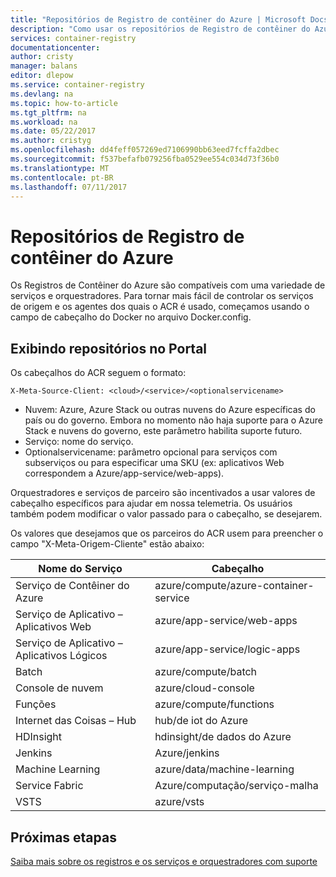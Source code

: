 ```yaml
---
title: "Repositórios de Registro de contêiner do Azure | Microsoft Docs"
description: "Como usar os repositórios de Registro de contêiner do Azure para imagens do Docker"
services: container-registry
documentationcenter: 
author: cristy
manager: balans
editor: dlepow
ms.service: container-registry
ms.devlang: na
ms.topic: how-to-article
ms.tgt_pltfrm: na
ms.workload: na
ms.date: 05/22/2017
ms.author: cristyg
ms.openlocfilehash: dd4feff057269ed7106990bb63eed7fcffa2dbec
ms.sourcegitcommit: f537befafb079256fba0529ee554c034d73f36b0
ms.translationtype: MT
ms.contentlocale: pt-BR
ms.lasthandoff: 07/11/2017
---
```

# <a name="azure-container-registry-repositories"></a>Repositórios de Registro de contêiner do Azure

Os Registros de Contêiner do Azure são compatíveis com uma variedade de serviços e orquestradores. Para tornar mais fácil de controlar os serviços de origem e os agentes dos quais o ACR é usado, começamos usando o campo de cabeçalho do Docker no arquivo Docker.config.



## <a name="viewing-repositories-in-the-portal"></a>Exibindo repositórios no Portal

Os cabeçalhos do ACR seguem o formato:
```
X-Meta-Source-Client: <cloud>/<service>/<optionalservicename>
```

* Nuvem: Azure, Azure Stack ou outras nuvens do Azure específicas do país ou do governo. Embora no momento não haja suporte para o Azure Stack e nuvens do governo, este parâmetro habilita suporte futuro.
* Serviço: nome do serviço.
* Optionalservicename: parâmetro opcional para serviços com subserviços ou para especificar uma SKU (ex: aplicativos Web correspondem a Azure/app-service/web-apps).

Orquestradores e serviços de parceiro são incentivados a usar valores de cabeçalho específicos para ajudar em nossa telemetria. Os usuários também podem modificar o valor passado para o cabeçalho, se desejarem.

Os valores que desejamos que os parceiros do ACR usem para preencher o campo "X-Meta-Origem-Cliente" estão abaixo:

| Nome do Serviço              | Cabeçalho                                |
| ------------------------- | ------------------------------------- |
| Serviço de Contêiner do Azure   | azure/compute/azure-container-service |
| Serviço de Aplicativo – Aplicativos Web    | azure/app-service/web-apps            |
| Serviço de Aplicativo – Aplicativos Lógicos  | azure/app-service/logic-apps          |
| Batch                     | azure/compute/batch                   |
| Console de nuvem             | azure/cloud-console                   |
| Funções                 | azure/compute/functions               |
| Internet das Coisas – Hub  | hub/de iot do Azure                         |
| HDInsight                 | hdinsight/de dados do Azure                  |
| Jenkins                   | Azure/jenkins                         |
| Machine Learning          | azure/data/machine-learning           |
| Service Fabric            | Azure/computação/serviço-malha          |
| VSTS                      | azure/vsts                            |


## <a name="next-steps"></a>Próximas etapas
[Saiba mais sobre os registros e os serviços e orquestradores com suporte](container-registry-intro.md)
